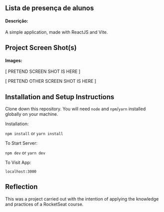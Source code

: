 ## Lista de presença de alunos

#### Descrição:

A simple application, made with ReactJS and Vite.

## Project Screen Shot(s)

#### Images:   

[ PRETEND SCREEN SHOT IS HERE ]

[ PRETEND OTHER SCREEN SHOT IS HERE ]

## Installation and Setup Instructions

Clone down this repository. You will need `node` and `npm`/`yarn` installed globally on your machine.  

Installation:

`npm install` or `yarn install`  

To Start Server:

`npm dev` or `yarn dev`  

To Visit App:

`localhost:3000`  

## Reflection
 
This was a project carried out with the intention of applying the knowledge and practices of a RocketSeat course.